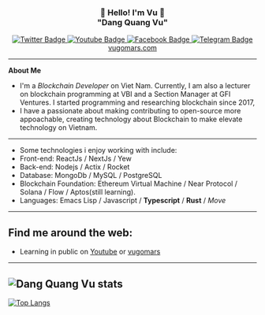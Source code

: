 <h3 align="center">👋   Hello! I'm Vu   👋 <br/> "Dang Quang Vu" </h3>

<div id="badges" align="center">
  <a href="https://twitter.com/vugomars">
    <img src="https://img.shields.io/badge/Twitter-blue?style=for-the-badge&logo=twitter&logoColor=white" alt="Twitter Badge"/>
  </a>
  <a href="https://youtube.com/@blockofvu">
    <img src="https://img.shields.io/badge/YouTube-red?style=for-the-badge&logo=youtube&logoColor=white" alt="Youtube Badge"/>
  </a>
  <a href="https://facebook.com/dangquangvu94">
    <img src="https://img.shields.io/badge/Facebook-black?style=for-the-badge&logo=facebook&logoColor=white" alt="Facebook Badge"/>
  </a>
  <a href="https://t.me/dangquangvu">
    <img src="https://img.shields.io/badge/Telegram-blue?style=for-the-badge&logo=telegram&logoColor=white" alt="Telegram Badge"/>
  </a>
  <br/>
  <a href="https://vugomars.com/">
    vugomars.com
  </a>
</div>

---
**About Me**
- I'm a *Blockchain Developer* on Viet Nam. Currently, I am also a lecturer on blockchain programming at VBI and a Section Manager at GFI Ventures. I started programming and researching blockchain since 2017,
- I have a passionate about making contributing to open-source more appoachable, creating technology about Blockchain to make elevate technology on Vietnam.
---
- Some technologies i enjoy working with include:
 - Front-end: ReactJs / NextJs / Yew
 - Back-end: Nodejs / Actix / Rocket
 - Database: MongoDb / MySQL / PostgreSQL
 - Blockchain Foundation: Ethereum Virtual Machine / Near Protocol / Solana / Flow / Aptos(still learning).
 - Languages: Emacs Lisp / Javascript / **Typescript** / **Rust** / *Move*
---
Find me around the web:
-----------------------
- Learning in public on <a href="https://youtube.com/@blockofvu">Youtube</a> or <a href="https://vugomars.com/">vugomars</a>
-----------------------

![Dang Quang Vu stats](https://github-readme-stats.vercel.app/api?username=vugomars&show_icons=true&bg_color=00000000)
---
[![Top Langs](https://github-readme-stats.vercel.app/api/top-langs/?username=vugomars&layout=compact)](https://github.com/anuraghazra/github-readme-stats)
